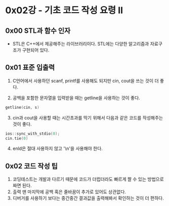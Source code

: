 # 0x02강 - 기초 코드 작성 요령 Ⅱ

## 0x00 STL과 함수 인자

- STL은 C++에서 제공해주는 라이브러리이다. STL에는 다양한 알고리즘과 자료구조가 구현되어 있다. 

## 0x01 표준 입출력

1. C언어에서 사용하던 scanf, printf를 사용해도 되지만 cin, cout을 쓰는 것이 더 좋다.

2. 공백을 포함한 문자열을 입력받을 때는 getline을 사용하는 것이 좋다.

```c++
getline(cin, s)
```

3. cin과 cout을 사용할 때는 시간초과를 막기 위해서 다음과 같은 코드를 작성해주는 것이 좋다.

```c++
ios::sync_with_stdio(0);
cin.tie(0)
```

4. enld은 절대 사용하지 않고 '\n'을 사용해야 한다.

## 0x02 코드 작성 팁

1. 코딩테스트는 개발과 다르기 때문에 코드가 더럽더라도 빠르게 짤 수 있는 방법으로 짜면 된다.
2. 출력 맨 마지막에 공백 혹은 줄바꿈이 추가로 있어도 상관없다.
3. 디버거를 사용하기 보다는 중간중간 결과값을 출력해봐서 확인하는 것이 더 편하다.
